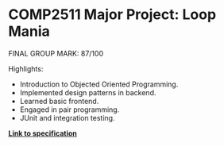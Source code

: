 # COMP2511 Major Project: Loop Mania

FINAL GROUP MARK: 87/100

Highlights: 
- Introduction to Objected Oriented Programming.
- Implemented design patterns in backend.
- Learned basic frontend.
- Engaged in pair programming.
- JUnit and integration testing.

[**Link to specification**](https://gitlab.cse.unsw.edu.au/COMP2511/21T2/project-specification)
